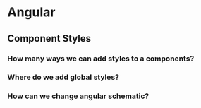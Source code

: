 # Angular

## Component Styles

### How many ways we can add styles to a components?

### Where do we add global styles?

### How can we change angular schematic?

